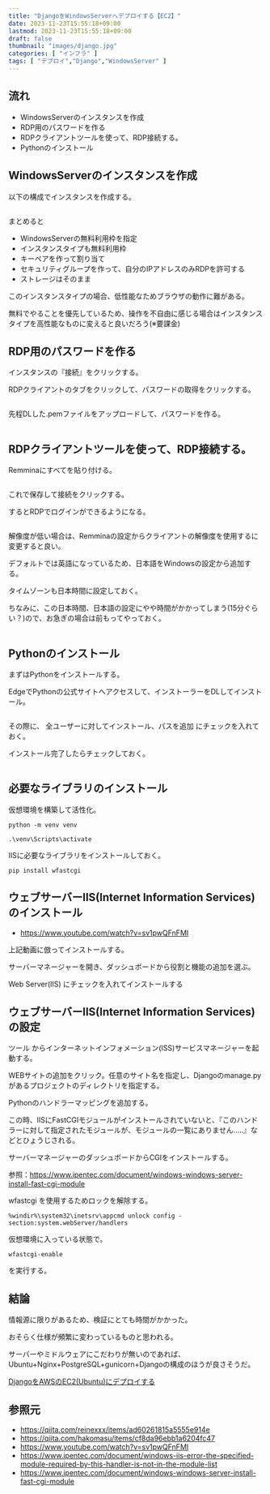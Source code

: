 ```yaml
---
title: "DjangoをWindowsServerへデプロイする【EC2】"
date: 2023-11-23T15:55:18+09:00
lastmod: 2023-11-23T15:55:18+09:00
draft: false
thumbnail: "images/django.jpg"
categories: [ "インフラ" ]
tags: [ "デプロイ","Django","WindowsServer" ]
---
```


## 流れ

- WindowsServerのインスタンスを作成
- RDP用のパスワードを作る
- RDPクライアントツールを使って、RDP接続する。
- Pythonのインストール


## WindowsServerのインスタンスを作成


以下の構成でインスタンスを作成する。

<div class="img-center"><img src="/images/Screenshot from 2023-11-22 15-02-59.png" alt=""></div>
<div class="img-center"><img src="/images/Screenshot from 2023-11-22 15-05-12.png" alt=""></div>

まとめると

- WindowsServerの無料利用枠を指定
- インスタンスタイプも無料利用枠
- キーペアを作って割り当て
- セキュリティグループを作って、自分のIPアドレスのみRDPを許可する
- ストレージはそのまま

このインスタンスタイプの場合、低性能なためブラウザの動作に難がある。


無料でやることを優先しているため、操作を不自由に感じる場合はインスタンスタイプを高性能なものに変えると良いだろう(※要課金)


## RDP用のパスワードを作る

インスタンスの『接続』をクリックする。

RDPクライアントのタブをクリックして、パスワードの取得をクリックする。

<div class="img-center"><img src="/images/Screenshot from 2023-11-22 15-08-48.png" alt=""></div>

先程DLした.pemファイルをアップロードして、パスワードを作る。

<div class="img-center"><img src="/images/Screenshot from 2023-11-22 15-09-49.png" alt=""></div>

## RDPクライアントツールを使って、RDP接続する。

Remminaにすべてを貼り付ける。

<div class="img-center"><img src="/images/Screenshot from 2023-11-22 15-12-07.png" alt=""></div>

これで保存して接続をクリックする。

するとRDPでログインができるようになる。

<div class="img-center"><img src="/images/Screenshot from 2023-11-22 15-13-47.png" alt=""></div>

解像度が低い場合は、Remminaの設定からクライアントの解像度を使用するに変更すると良い。

デフォルトでは英語になっているため、日本語をWindowsの設定から追加する。

タイムゾーンも日本時間に設定しておく。

ちなみに、この日本時間、日本語の設定にやや時間がかかってしまう(15分ぐらい？)ので、お急ぎの場合は前もってやっておく。

<div class="img-center"><img src="/images/Screenshot from 2023-11-22 15-27-14.png" alt=""></div>


## Pythonのインストール

まずはPythonをインストールする。

EdgeでPythonの公式サイトへアクセスして、インストーラーをDLしてインストール。

<div class="img-center"><img src="/images/Screenshot from 2023-11-22 15-47-34.png" alt=""></div>

その際に、 全ユーザーに対してインストール、パスを追加 にチェックを入れておく。

インストール完了したらチェックしておく。

<div class="img-center"><img src="/images/Screenshot from 2023-11-22 15-40-23.png" alt=""></div>



## 必要なライブラリのインストール

仮想環境を構築して活性化。

```
python -m venv venv

.\venv\Scripts\activate
```

IISに必要なライブラリをインストールしておく。

```
pip install wfastcgi
```


## ウェブサーバーIIS(Internet Information Services)のインストール

- https://www.youtube.com/watch?v=sv1pwQFnFMI

上記動画に倣ってインストールする。

サーバーマネージャーを開き、ダッシュボードから役割と機能の追加を選ぶ。

Web Server(IIS) にチェックを入れてインストールする


## ウェブサーバーIIS(Internet Information Services)の設定

ツール からインターネットインフォメーション(ISS)サービスマネージャーを起動する。

WEBサイトの追加をクリック。任意のサイト名を指定し、Djangoのmanage.pyがあるプロジェクトのディレクトリを指定する。



Pythonのハンドラーマッピングを追加する。




この時、IISにFastCGIモジュールがインストールされていないと、『このハンドラーに対して指定されたモジュールが、モジュールの一覧にありません.....』などとひょうじされる。

サーバーマネージャーのダッシュボードからCGIをインストールする。

参照：https://www.ipentec.com/document/windows-windows-server-install-fast-cgi-module




wfastcgi を使用するためロックを解除する。

```
%windir%\system32\inetsrv\appcmd unlock config -section:system.webServer/handlers
```

仮想環境に入っている状態で。

```
wfastcgi-enable
```

を実行する。


## 結論

情報源に限りがあるため、検証にとても時間がかかった。

おそらく仕様が頻繁に変わっているものと思われる。

サーバーやミドルウェアにこだわりが無いのであれば、Ubuntu+Nginx+PostgreSQL+gunicorn+Djangoの構成のほうが良さそうだ。

[DjangoをAWSのEC2(Ubuntu)にデプロイする](/post/django-deploy-ec2/)


## 参照元

- https://qiita.com/reinexxx/items/ad60261815a5555e914e
- https://qiita.com/hakomasu/items/cf8da96ebb1a6204fc47
- https://www.youtube.com/watch?v=sv1pwQFnFMI
- https://www.ipentec.com/document/windows-iis-error-the-specified-module-required-by-this-handler-is-not-in-the-module-list
- https://www.ipentec.com/document/windows-windows-server-install-fast-cgi-module



<div class="img-center"><img src="" alt=""></div>
<div class="img-center"><img src="" alt=""></div>
<div class="img-center"><img src="" alt=""></div>
<div class="img-center"><img src="" alt=""></div>
<div class="img-center"><img src="" alt=""></div>

